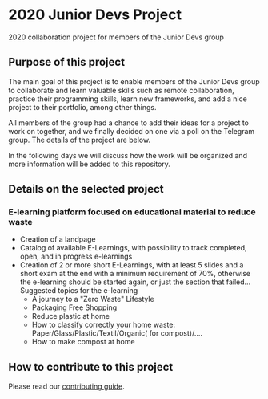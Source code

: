# 2020 Junior Devs Project
2020 collaboration project for members of the Junior Devs group

## Purpose of this project
The main goal of this project is to enable members of the Junior Devs group to collaborate and learn valuable skills such as remote collaboration, practice their programming skills, learn new frameworks, and add a nice project to their portfolio, among other things.

All members of the group had a chance to add their ideas for a project to work on together, and we finally decided on one via a poll on the Telegram group. The details of the project are below. 

In the following days we will discuss how the work will be organized and more information will be added to this repository.

## Details on the selected project

### E-learning platform focused on educational material to reduce waste

 - Creation of a landpage
 - Catalog of available E-Learnings, with possibility to track completed, open, and in progress e-learnings
 - Creation of 2 or more short E-Learnings, with at least 5 slides and a short exam at the end with a minimum requirement of 70%, otherwise the e-learning should be started again, or just the section that failed... Suggested topics for the e-learning
   - A journey to a "Zero Waste" Lifestyle
   - Packaging Free Shopping
   - Reduce plastic at home
   - How to classify correctly your home waste: Paper/Glass/Plastic/Textil/Organic( for compost)/.... 
   - How to make compost at home

## How to contribute to this project

Please read our [contributing guide](https://github.com/Junior-Devs/2020-Junior-Devs-Project/blob/master/CONTRIBUTING.md). 
